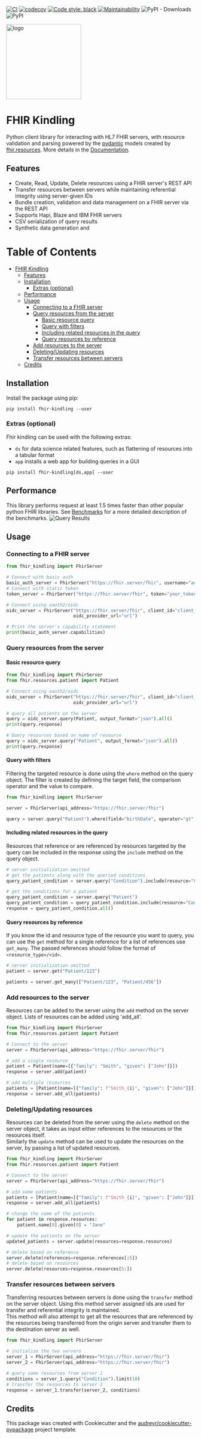 [![CI](https://github.com/migraf/fhir-kindling/actions/workflows/main_ci.yml/badge.svg?branch=main)](https://github.com/migraf/fhir-kindling/actions/workflows/main_ci.yml)
[![codecov](https://codecov.io/gh/migraf/fhir-kindling/branch/main/graph/badge.svg?token=FKQENFXACB)](https://codecov.io/gh/migraf/fhir-kindling)
[![Code style: black](https://img.shields.io/badge/code%20style-black-000000.svg)](https://github.com/psf/black)
[![Maintainability](https://api.codeclimate.com/v1/badges/3b83aa52724b6e75fc22/maintainability)](https://codeclimate.com/github/migraf/fhir-kindling/maintainability)
![PyPI - Downloads](https://img.shields.io/pypi/dm/fhir_kindling)
![PyPI](https://img.shields.io/pypi/v/fhir_kindling)


<div class="header">
    <img src="./docs/logo/kindling_logo_no_bg.png" alt="logo" width=200px height=200px/>
    <h1 class="heading">FHIR Kindling</h1>
</div>



Python client library for interacting with HL7 FHIR servers, with resource validation and parsing powered by
the [pydantic](https://github.com/samuelcolvin/pydantic)
models created by [fhir.resources](https://github.com/nazrulworld/fhir.resources). More details in
the [Documentation](https://migraf.github.io/fhir-kindling/).

## Features

- Create, Read, Update, Delete resources using a FHIR server's REST API
- Transfer resources between servers while maintaining referential integrity using server-given IDs
- Bundle creation, validation and data management on a FHIR server via the REST API
- Supports Hapi, Blaze and IBM FHIR servers
- CSV serialization of query results
- Synthetic data generation and

Table of Contents
=================

* [FHIR Kindling](#fire-fhir-kindling)
   * [Features](#features)
   * [Installation](#installation)
      * [Extras (optional)](#extras-optional)
   * [Performance](#performance)
   * [Usage](#usage)
      * [Connecting to a FHIR server](#connecting-to-a-fhir-server)
      * [Query resources from the server](#query-resources-from-the-server)
         * [Basic resource query](#basic-resource-query)
         * [Query with filters](#query-with-filters)
         * [Including related resources in the query](#including-related-resources-in-the-query)
         * [Query resources by reference](#query-resources-by-reference)
      * [Add resources to the server](#add-resources-to-the-server)
      * [Deleting/Updating resources](#deletingupdating-resources)
      * [Transfer resources between servers](#transfer-resources-between-servers)
   * [Credits](#credits)

<!-- Created by https://github.com/ekalinin/github-markdown-toc -->


## Installation

Install the package using pip:

```shell
pip install fhir-kindling --user
```

### Extras (optional)
Fhir kindling can be used with the following extras:
- `ds` for data science related features, such as flattening of resources into a tabular format
- `app` installs a web app for building queries in a GUI

```
pip install fhir-kindling[ds,app] --user
```


## Performance

This library performs request at least 1.5 times faster than other popular python FHIR libraries.
See [Benchmarks](benchmarks/README.md) for a more detailed description of the benchmarks.
![Query Results](benchmarks/results/query_plot.png)


## Usage

### Connecting to a FHIR server

```python
from fhir_kindling import FhirServer

# Connect with basic auth 
basic_auth_server = FhirServer("https://fhir.server/fhir", username="admin", password="admin")
# Connect with static token
token_server = FhirServer("https://fhir.server/fhir", token="your_token")

# Connect using oauth2/oidc
oidc_server = FhirServer("https://fhir.server/fhir", client_id="client_id", client_secret="secret",
                         oidc_provider_url="url")

# Print the server's capability statement
print(basic_auth_server.capabilities)

```

### Query resources from the server

#### Basic resource query

```python
from fhir_kindling import FhirServer
from fhir.resources.patient import Patient

# Connect using oauth2/oidc
oidc_server = FhirServer("https://fhir.server/fhir", client_id="client_id", client_secret="secret",
                         oidc_provider_url="url")

# query all patients on the server
query = oidc_server.query(Patient, output_format="json").all()
print(query.response)

# Query resources based on name of resource
query = oidc_server.query("Patient", output_format="json").all()
print(query.response)
```

#### Query with filters

Filtering the targeted resource is done using the `where` method on the query object. The filter is created by defining
the target field, the comparison operator and the value to compare.

```python
from fhir_kindling import FhirServer

server = FhirServer(api_address="https://fhir.server/fhir")

query = server.query("Patient").where(field="birthDate", operator="gt", value="1980").all()
```

#### Including related resources in the query

Resources that reference or are referenced by resources targeted by the query can be included in the response using
the `include` method on the query object.

```python
# server initialization omitted
# get the patients along with the queried conditions
query_patient_condition = server.query("Condition").include(resource="Condition", reference_param="subject").all()

# get the conditions for a patient
query_patient_condition = server.query("Patient")
query_patient_condition = query_patient_condition.include(resource="Condition", reference_param="subject", reverse=True)
response = query_patient_condition.all()
```

#### Query resources by reference

If you know the id and resource type of the resource you want to query, you can use the `get` method for a single
reference
for a list of references use `get_many`. The passed references should follow the format of `<resource_type>/<id>`.

```python
# server initialization omitted
patient = server.get("Patient/123")

patients = server.get_many(["Patient/123", "Patient/456"])

```

### Add resources to the server

Resources can be added to the server using the `add` method on the server object. Lists of resources can be added using
'add_all'.

```python
from fhir_kindling import FhirServer
from fhir.resources.patient import Patient

# Connect to the server
server = FhirServer(api_address="https://fhir.server/fhir")

# add a single resource
patient = Patient(name=[{"family": "Smith", "given": ["John"]}])
response = server.add(patient)

# add multiple resources
patients = [Patient(name=[{"family": f"Smith_{i}", "given": ["John"]}]) for i in range(10)]
response = server.add_all(patients)
```

### Deleting/Updating resources

Resources can be deleted from the server using the `delete` method on the server object, it takes as input either
references to the resources or the resources itself.  
Similarly the `update` method can be used to update the resources on the server, by passing a list of updated resources.

```python
from fhir_kindling import FhirServer
from fhir.resources.patient import Patient

# Connect to the server
server = FhirServer(api_address="https://fhir.server/fhir")

# add some patients
patients = [Patient(name=[{"family": f"Smith_{i}", "given": ["John"]}]) for i in range(10)]
response = server.add_all(patients)

# change the name of the patients
for patient in response.resources:
    patient.name[0].given[0] = "Jane"

# update the patients on the server
updated_patients = server.update(resources=response.resources)

# delete based on reference
server.delete(references=response.references[:5])
# delete based on resources
server.delete(resources=response.resources[5:])
```

### Transfer resources between servers

Transferring resources between servers is done using the `transfer` method on the server object. Using this method
server assigned ids are used for transfer and referential integrity is maintained.  
This method will also attempt to get all the resources that are referenced by the resources being transferred from the
origin
server and transfer them to the destination server as well.

```python
from fhir_kindling import FhirServer

# initialize the two servers
server_1 = FhirServer(api_address="https://fhir.server/fhir")
server_2 = FhirServer(api_address="https://fhir.server/fhir")

# query some resources from server 1
conditions = server_1.query("Condition").limit(10)
# transfer the resources to server 2
response = server_1.transfer(server_2, conditions)

```


## Credits

This package was created with Cookiecutter and
the [audreyr/cookiecutter-pypackage](https://github.com/audreyr/cookiecutter) project template.





